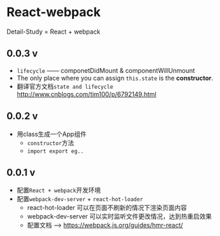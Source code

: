 # React-webpack
Detail-Study = React + webpack

## 0.0.3 v
*   `lifecycle` —— componetDidMount & componentWillUnmount
*   The only place where you can assign `this.state` is the **constructor**.
*   翻译官方文档`state and lifecycle` http://www.cnblogs.com/tim100/p/6792149.html

## 0.0.2 v
*   用class生成一个App组件
    *   `constructor`方法
    *   `import export eg..`

## 0.0.1 v
*   配置`React + webpack`开发环境
*   配置`webpack-dev-server` + `react-hot-loader`
    *   react-hot-loader 可以在页面不刷新的情况下渲染页面内容
    *   webpack-dev-server 可以实时监听文件更改情况，达到热重启效果
    *   配置文档 ——> https://webpack.js.org/guides/hmr-react/